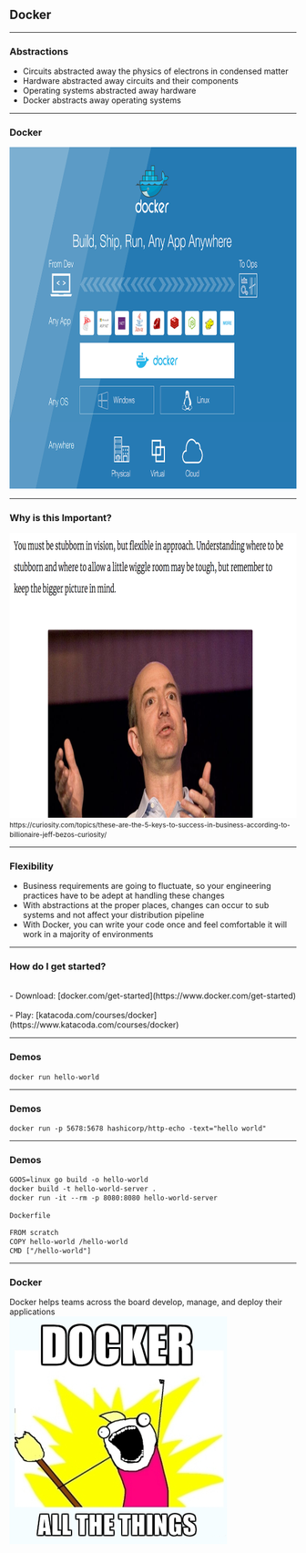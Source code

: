 <!-- .slide: data-background="img/background-violet-orig.jpg" -->

## Docker

---
<!-- .slide: data-background="img/background-violet-orig.jpg" -->

### Abstractions

- Circuits abstracted away the physics of electrons in condensed matter <!-- .element: class="fragment" -->
- Hardware abstracted away circuits and their components <!-- .element: class="fragment" -->
- Operating systems abstracted away hardware             <!-- .element: class="fragment" -->
- Docker abstracts away operating systems                <!-- .element: class="fragment" -->

---
<!-- .slide: data-background="img/background-violet-orig.jpg" -->

### Docker

<img src="./img/docker-anywhere.png" height=600 style="background-color:white"> <!-- .element: class="fragment" -->

---
<!-- .slide: data-background="img/background-violet-orig.jpg" -->

### Why is this Important?

<div class="fragment">
  <img src="./img/bezos-stubborn-flexible.png" height=500 style="background-color:white">
  <small>https://curiosity.com/topics/these-are-the-5-keys-to-success-in-business-according-to-billionaire-jeff-bezos-curiosity/</small>
</div>

---
<!-- .slide: data-background="img/background-violet-orig.jpg" -->

### Flexibility

- Business requirements are going to fluctuate, so your engineering practices have to be adept at handling these changes  <!-- .element: class="fragment" -->
- With abstractions at the proper places, changes can occur to sub systems and not affect your distribution pipeline  <!-- .element: class="fragment" -->
- With Docker, you can write your code once and feel comfortable it will work in a majority of environments <!-- .element: class="fragment" -->

---
<!-- .slide: data-background="img/background-violet-orig.jpg" -->

### How do I get started?

<div class="fragment">
<br/>
- Download: [docker.com/get-started](https://www.docker.com/get-started)
</div>

<div class="fragment">
<br/>
- Play: [katacoda.com/courses/docker](https://www.katacoda.com/courses/docker)
</div>

---
<!-- .slide: data-background="img/background-violet-orig.jpg" -->

### Demos

    docker run hello-world

---
<!-- .slide: data-background="img/background-violet-orig.jpg" -->

### Demos

    docker run -p 5678:5678 hashicorp/http-echo -text="hello world"

---
<!-- .slide: data-background="img/background-violet-orig.jpg" -->

### Demos

    GOOS=linux go build -o hello-world
    docker build -t hello-world-server .
    docker run -it --rm -p 8080:8080 hello-world-server

`Dockerfile`

    FROM scratch
    COPY hello-world /hello-world
    CMD ["/hello-world"]

---
<!-- .slide: data-background="img/background-violet-orig.jpg" -->

### Docker

<div class="fragment">
    Docker helps teams across the board develop, manage, and deploy their applications<br>
    <img src="./img/docker-all-the-things.png" style="background-color:white">
</div>
